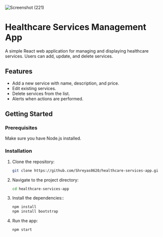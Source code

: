 ![Screenshot (221)](https://github.com/user-attachments/assets/64a4575d-805e-4b68-a235-178ca836430f)



# Healthcare Services Management App

A simple React web application for managing and displaying healthcare services. Users can add, update, and delete services.

## Features

- Add a new service with name, description, and price.
- Edit existing services.
- Delete services from the list.
- Alerts when actions are performed.

## Getting Started

### Prerequisites

Make sure you have Node.js installed.

### Installation

1. Clone the repository:
   ```bash
   git clone https://github.com/Shreyas0620/healthcare-services-app.git

2. Navigate to the project directory:
   ```bash
   cd healthcare-services-app

3. Install the dependencies::
   ```bash
   npm install
   npm install bootstrap

3. Run the app:
   ```bash
   npm start
